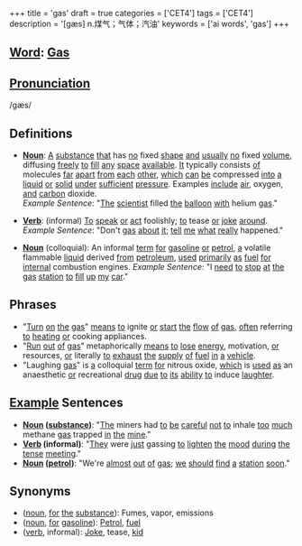 +++
title = 'gas'
draft = true
categories = ['CET4']
tags = ['CET4']
description = '[gæs] n.煤气；气体；汽油'
keywords = ['ai words', 'gas']
+++

## [Word](/en/post/word/): [Gas](/en/post/gas/)

## [Pronunciation](/en/post/pronunciation/)
/ɡæs/

## Definitions
- **[Noun](/en/post/noun/)**: [A](/en/post/a/) [substance](/en/post/substance/) [that](/en/post/that/) has [no](/en/post/no/) fixed [shape](/en/post/shape/) [and](/en/post/and/) [usually](/en/post/usually/) [no](/en/post/no/) fixed [volume](/en/post/volume/), diffusing [freely](/en/post/freely/) [to](/en/post/to/) [fill](/en/post/fill/) [any](/en/post/any/) [space](/en/post/space/) [available](/en/post/available/). [It](/en/post/it/) typically consists [of](/en/post/of/) molecules [far](/en/post/far/) [apart](/en/post/apart/) [from](/en/post/from/) [each](/en/post/each/) [other](/en/post/other/), [which](/en/post/which/) [can](/en/post/can/) [be](/en/post/be/) compressed [into](/en/post/into/) [a](/en/post/a/) [liquid](/en/post/liquid/) [or](/en/post/or/) [solid](/en/post/solid/) [under](/en/post/under/) [sufficient](/en/post/sufficient/) [pressure](/en/post/pressure/). Examples [include](/en/post/include/) [air](/en/post/air/), oxygen, [and](/en/post/and/) [carbon](/en/post/carbon/) dioxide.  
  _Example Sentence_: "[The](/en/post/the/) [scientist](/en/post/scientist/) filled [the](/en/post/the/) [balloon](/en/post/balloon/) [with](/en/post/with/) helium [gas](/en/post/gas/)."
  
- **[Verb](/en/post/verb/)**: (informal) [To](/en/post/to/) [speak](/en/post/speak/) [or](/en/post/or/) [act](/en/post/act/) foolishly; [to](/en/post/to/) tease [or](/en/post/or/) [joke](/en/post/joke/) [around](/en/post/around/).  
  _Example Sentence_: "Don't [gas](/en/post/gas/) [about](/en/post/about/) [it](/en/post/it/); [tell](/en/post/tell/) [me](/en/post/me/) [what](/en/post/what/) [really](/en/post/really/) happened."

- **[Noun](/en/post/noun/)** (colloquial): An informal [term](/en/post/term/) [for](/en/post/for/) [gasoline](/en/post/gasoline/) [or](/en/post/or/) [petrol](/en/post/petrol/), [a](/en/post/a/) volatile flammable [liquid](/en/post/liquid/) derived [from](/en/post/from/) [petroleum](/en/post/petroleum/), [used](/en/post/used/) [primarily](/en/post/primarily/) [as](/en/post/as/) [fuel](/en/post/fuel/) [for](/en/post/for/) [internal](/en/post/internal/) combustion engines.
  _Example Sentence_: "I [need](/en/post/need/) [to](/en/post/to/) [stop](/en/post/stop/) [at](/en/post/at/) [the](/en/post/the/) [gas](/en/post/gas/) [station](/en/post/station/) [to](/en/post/to/) [fill](/en/post/fill/) [up](/en/post/up/) [my](/en/post/my/) [car](/en/post/car/)."

## Phrases
- "[Turn](/en/post/turn/) [on](/en/post/on/) [the](/en/post/the/) [gas](/en/post/gas/)" [means](/en/post/means/) [to](/en/post/to/) ignite [or](/en/post/or/) [start](/en/post/start/) [the](/en/post/the/) [flow](/en/post/flow/) [of](/en/post/of/) [gas](/en/post/gas/), [often](/en/post/often/) referring [to](/en/post/to/) [heating](/en/post/heating/) [or](/en/post/or/) cooking appliances.
- "[Run](/en/post/run/) [out](/en/post/out/) [of](/en/post/of/) [gas](/en/post/gas/)" metaphorically [means](/en/post/means/) [to](/en/post/to/) [lose](/en/post/lose/) [energy](/en/post/energy/), motivation, [or](/en/post/or/) resources, [or](/en/post/or/) literally [to](/en/post/to/) [exhaust](/en/post/exhaust/) [the](/en/post/the/) [supply](/en/post/supply/) [of](/en/post/of/) [fuel](/en/post/fuel/) [in](/en/post/in/) [a](/en/post/a/) [vehicle](/en/post/vehicle/).
- "Laughing [gas](/en/post/gas/)" is [a](/en/post/a/) colloquial [term](/en/post/term/) [for](/en/post/for/) nitrous oxide, [which](/en/post/which/) is [used](/en/post/used/) [as](/en/post/as/) an anaesthetic [or](/en/post/or/) recreational [drug](/en/post/drug/) [due](/en/post/due/) [to](/en/post/to/) [its](/en/post/its/) [ability](/en/post/ability/) [to](/en/post/to/) induce [laughter](/en/post/laughter/).

## [Example](/en/post/example/) Sentences
- **[Noun](/en/post/noun/) ([substance](/en/post/substance/))**: "[The](/en/post/the/) miners had [to](/en/post/to/) [be](/en/post/be/) [careful](/en/post/careful/) [not](/en/post/not/) [to](/en/post/to/) inhale [too](/en/post/too/) [much](/en/post/much/) methane [gas](/en/post/gas/) trapped [in](/en/post/in/) [the](/en/post/the/) [mine](/en/post/mine/)."
- **[Verb](/en/post/verb/) (informal)**: "[They](/en/post/they/) were [just](/en/post/just/) gassing [to](/en/post/to/) [lighten](/en/post/lighten/) [the](/en/post/the/) [mood](/en/post/mood/) [during](/en/post/during/) [the](/en/post/the/) [tense](/en/post/tense/) [meeting](/en/post/meeting/)."
- **[Noun](/en/post/noun/) ([petrol](/en/post/petrol/))**: "We're [almost](/en/post/almost/) [out](/en/post/out/) [of](/en/post/of/) [gas](/en/post/gas/); [we](/en/post/we/) [should](/en/post/should/) [find](/en/post/find/) [a](/en/post/a/) [station](/en/post/station/) [soon](/en/post/soon/)."

## Synonyms
- ([noun](/en/post/noun/), [for](/en/post/for/) [the](/en/post/the/) [substance](/en/post/substance/)): Fumes, vapor, emissions
- ([noun](/en/post/noun/), [for](/en/post/for/) [gasoline](/en/post/gasoline/)): [Petrol](/en/post/petrol/), [fuel](/en/post/fuel/)
- ([verb](/en/post/verb/), informal): [Joke](/en/post/joke/), tease, [kid](/en/post/kid/)
